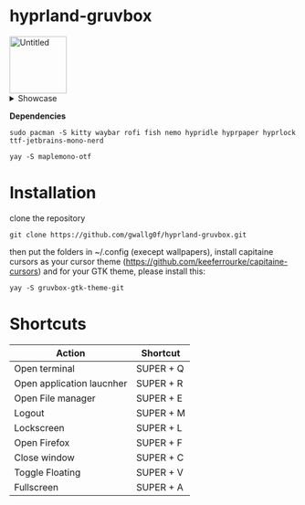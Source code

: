 # hyprland-gruvbox

<img width="100" height="100" alt="Untitled" src="https://github.com/user-attachments/assets/01554fbf-19dd-49e1-8f92-69b278b9c579" />

<details>

<summary>Showcase</summary>

<img width="600" height="500" alt="20250921_011056" src="https://github.com/user-attachments/assets/847b3564-ba56-4af4-8569-15eb2df77c2a" />

<img width="600" height="500" alt="20250921_011132" src="https://github.com/user-attachments/assets/bab851d0-d04c-4674-9502-ca21b567774b" />

</details>

**Dependencies**

```
sudo pacman -S kitty waybar rofi fish nemo hypridle hyprpaper hyprlock ttf-jetbrains-mono-nerd
```

```
yay -S maplemono-otf
```

# Installation
clone the repository
```
git clone https://github.com/gwallg0f/hyprland-gruvbox.git
```
then put the folders in ~/.config (execept wallpapers), install capitaine cursors as your cursor theme (https://github.com/keeferrourke/capitaine-cursors) and for your GTK theme, please install this:
```
yay -S gruvbox-gtk-theme-git
```

# Shortcuts

| Action  | Shortcut |
| ------------- | ------------- |
| Open terminal | SUPER + Q |
| Open application laucnher | SUPER + R |
| Open File manager | SUPER + E |
| Logout | SUPER + M |
| Lockscreen | SUPER + L |
| Open Firefox | SUPER + F |
| Close window | SUPER + C |
| Toggle Floating | SUPER + V |
| Fullscreen | SUPER + A |
